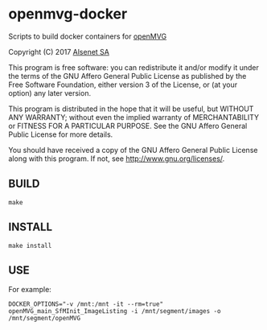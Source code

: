 # openmvg-docker

Scripts to build docker containers for [openMVG](https://github.com/openmvg/openMVG)

Copyright (C) 2017 [Alsenet SA](http://www.alsenet.com)
                     
This program is free software: you can redistribute it and/or modify
it under the terms of the GNU Affero General Public License as published
by the Free Software Foundation, either version 3 of the License, or
(at your option) any later version.
                     
This program is distributed in the hope that it will be useful,
but WITHOUT ANY WARRANTY; without even the implied warranty of
MERCHANTABILITY or FITNESS FOR A PARTICULAR PURPOSE.  See the
GNU Affero General Public License for more details.
                 
You should have received a copy of the GNU Affero General Public License
along with this program.  If not, see <http://www.gnu.org/licenses/>.

## BUILD
```
make
```

## INSTALL
```
make install
```

## USE
For example:
```
DOCKER_OPTIONS="-v /mnt:/mnt -it --rm=true" openMVG_main_SfMInit_ImageListing -i /mnt/segment/images -o /mnt/segment/openMVG
```
